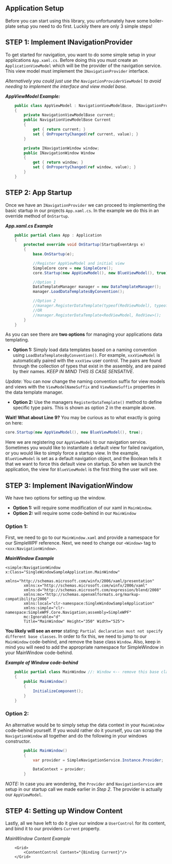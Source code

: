 ## Application Setup
Before you can start using this library, you unfortunately have some boiler-plate setup you need to do first. Luckily there are only 3 simple steps!

## STEP 1: Implement INavigationProvider

To get started for navigation, you want to do some simple setup in your applications `App.xaml.cs`. Before doing this you must create an `ApplicationViewModel` which will be the provider of the navigation service. This view model must implement the `INavigationProvider` interface.

*Alternatively you could just use the `NavigationProviderViewModel` to avoid needing to implement the interface and view model base.*

***AppViewModel Example:***
````C#
    public class AppViewModel : NavigationViewModelBase, INavigationProvider
    {
        private NavigationViewModelBase current;
        public NavigationViewModelBase Current
        {
            get { return current; }
            set { OnPropertyChanged(ref current, value); }
        }

        private INavigationWindow window;
        public INavigationWindow Window
        {
            get { return window; }
            set { OnPropertyChanged(ref window, value); }
        }
    }
````

## STEP 2: App Startup

Once we have an `INavigationProvider` we can proceed to implementing the basic startup in our projects `App.xaml.cs`. In the example we do this in an override method of `OnStartup`.

***App.xaml.cs Example***
````C#
    public partial class App : Application
    {
        protected override void OnStartup(StartupEventArgs e)
        {
            base.OnStartup(e);

		    //Register AppViewModel and initial view
            SimpleCore core = new SimpleCore();
            core.Startup(new AppViewModel(), new BlueViewModel(), true);

		    //Option 1
            DataTemplateManager manager = new DataTemplateManager();
            manager.LoadDataTemplatesByConvention();

		    //Option 2
            //manager.RegisterDataTemplate(typeof(RedViewModel), typeof(RedView));
		    //OR
		    //manager.RegisterDataTemplate<RedViewModel, RedView>();
        }
    }
````

As you can see there are **two options** for managing your applications data templating. 

- **Option 1:** Simply load data templates based on a naming convention using `LoadDataTemplatesByConvention()`. For example, `xxxViewModel` is automatically paired with the `xxxView` user control. The pairs are found through the collection of types that exist in the assembly, and are paired by their names. *KEEP IN MIND THIS IS CASE SENSATIVE*. 

*Update:* You can now change the naming convention suffix for view models and views with the `ViewModelNameSuffix` and `ViewNameSuffix` properties in the data template manager.


- **Option 2:** Use the managers `RegisterDataTemplate()` method to define specific type pairs. This is shown as option 2 in the example above.

**Wait! What about Line  9?**
You may be curious as to what exactly is going on here:
````C#
core.Startup(new AppViewModel(), new BlueViewModel(), true);
````

Here we are registering our `AppViewModel` to our navigation service. Sometimes you would like to instantiate a default view for failed navigation, or you would like to simply force a startup view. In the example, `BlueViewModel` is set as a default navigation object, and the Boolean tells it that we want to force this default view on startup. So when we launch the application, the view for `BlueViewModel` is the first thing the user will see.

## STEP 3: Implement INavigationWindow

We have two options for setting up the window. 
- **Option 1:** will require some modification of our xaml in `MainWindow`.
- **Option 2:** will require some code-behind in our `MainWindow`

### Option 1:
First, we need to go to our `MainWindow.xaml` and provide a namespace for our SimpleWPF reference. Next, we need to change our `<Window>` tag to `<xxx:NavigationWindow>`.

***MainWindow Example***
````xaml
<simple:NavigationWindow x:Class="SingleWindowSampleApplication.MainWindow"
        xmlns="http://schemas.microsoft.com/winfx/2006/xaml/presentation"
        xmlns:x="http://schemas.microsoft.com/winfx/2006/xaml"
        xmlns:d="http://schemas.microsoft.com/expression/blend/2008"
        xmlns:mc="http://schemas.openxmlformats.org/markup-compatibility/2006"
        xmlns:local="clr-namespace:SingleWindowSampleApplication"
        xmlns:simple="clr-namespace:SimpleWPF.Core.Navigation;assembly=SimpleWPF"
        mc:Ignorable="d"
        Title="MainWindow" Height="350" Width="525">
````

**You likely will see an error** stating: `Partial declaration must not specify different base classes`. In order to fix this, we need to jump to our `MainWindow` code-behind, and remove the base class `Window`. Also, keep in mind you will need to add the appropriate namespace for SimpleWindow in your MainWindow code-behind.

***Example of Window code-behind***
````C#
    public partial class MainWindow //: Window <-- remove this base class
    {
        public MainWindow()
        {
            InitializeComponent();
        }
    }
````

### Option 2:
An alternative would be to simply setup the data context in your `MainWindow` code-behind yourself. If you would rather do it yourself, you can scrap the `NavigationWindow` all together and do the following in your windows constructor.

````C#
        public MainWindow()
        {
            var provider = SimpleNavigationService.Instance.Provider;

            DataContext = provider;
        }
````

*NOTE:* In case you are wondering, the `Provider` and `NavigationService` are setup in our startup call we made earlier in *Step 2*. The provider is actually our `AppViewModel`.

## STEP 4: Setting up Window Content
Lastly, all we have left to do it give our window a `UserControl` for its content, and bind it to our providers `Current` property.

*MainWindow Content Example*
````xaml
    <Grid>
        <ContentControl Content="{Binding Current}"/>
    </Grid>
````
